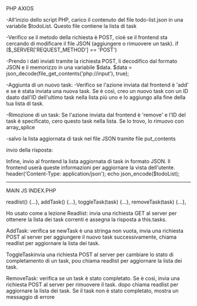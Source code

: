 PHP AXIOS

-All'inizio dello script PHP, carico il contenuto del file todo-list.json in una variabile $todoList. Questo file contiene la   lista di task

-Verifico se il metodo della richiesta è POST, cioè se il frontend sta cercando di modificare il  file JSON (aggiungere o rimuovere un task).
if ($_SERVER['REQUEST_METHOD'] == 'POST') 

-Prendo i dati inviati tramite la richiesta POST, li decodifico dal formato JSON e li memorizzo in una variabile $data.
$data = json_decode(file_get_contents('php://input'), true);

-Aggiunta di un nuovo task:
-Verifico se l'azione inviata dal frontend è 'add' e se è stata inviata una nuova task. Se è così, creo un nuovo task con un ID  daato dall'ID dell'ultimo task nella lista più uno e lo aggiungo alla fine della tua lista di task.


-Rimozione di un task:
Se l'azione inviata dal frontend è 'remove' e l'ID del task è specificato, cero questo task nella lista. Se lo trovo, lo rimuovo con array_splice

-salvo la lista aggiornata di task nel  file JSON tramite file put_contents

invio della risposta:

Infine, invio al frontend la lista aggiornata di task in formato JSON. Il frontend userà queste informazioni per aggiornare la vista dell'utente.
header('Content-Type: application/json');
echo json_encode($todoList);


_____________________________________________________

MAIN JS INDEX.PHP

  readlist() {...},
  addTask() {...},
  toggleTask(task) {...},
  removeTask(task) {...},

Ho usato come a lezione Readlist:
 invia una richiesta GET al server per ottenere la lista dei task correnti e assegna la risposta a this.tasks.

AddTask:
 verifica se newTask è una stringa non vuota, invia una richiesta POST al server per aggiungere il nuovo task successivamente, chiama readlist per aggiornare la lista dei task.

 ToggleTaskinvia una richiesta POST al server per cambiare lo stato di completamento di un task, pou chiama readlist per aggiornare la lista dei task.

 RemoveTask:
verifica se un task è stato completato. Se è così, invia una richiesta POST al server per rimuovere il task. dopo chiama readlist per aggiornare la lista dei task. Se il task non è stato completato, mostra un messaggio di errore
